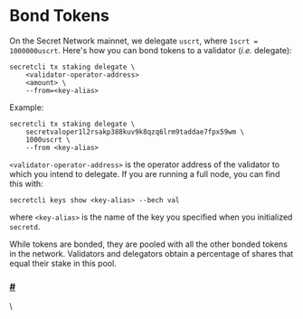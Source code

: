 # Bond Tokens

On the Secret Network mainnet, we delegate `uscrt`, where `1scrt = 1000000uscrt`. Here's how you can bond tokens to a validator (_i.e._ delegate):

```
secretcli tx staking delegate \
	<validator-operator-address>
	<amount> \
	--from=<key-alias>
```

Example:

```
secretcli tx staking delegate \
	secretvaloper1l2rsakp388kuv9k8qzq6lrm9taddae7fpx59wm \
	1000uscrt \
	--from <key-alias>
```

`<validator-operator-address>` is the operator address of the validator to which you intend to delegate. If you are running a full node, you can find this with:

```
secretcli keys show <key-alias> --bech val
```

where `<key-alias>` is the name of the key you specified when you initialized `secretd`.

While tokens are bonded, they are pooled with all the other bonded tokens in the network. Validators and delegators obtain a percentage of shares that equal their stake in this pool.

### [#](https://docs.scrt.network/node-guides/delegating-mainnet.html#withdraw-rewards) <a href="#withdraw-rewards" id="withdraw-rewards"></a>

\
